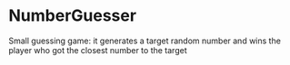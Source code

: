 # NumberGuesser

Small guessing game: it generates a target random number and wins the player who got the closest number to the target 
